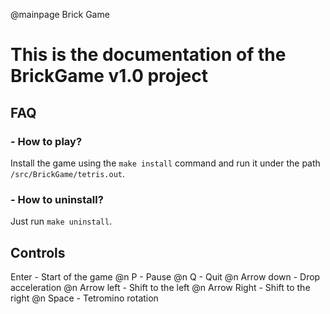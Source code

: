 @mainpage Brick Game

# This is the documentation of the BrickGame v1.0 project
 
## FAQ
### - How to play?

Install the game using the `make install` command and run it under the path `/src/BrickGame/tetris.out`.

### - How to uninstall?
 
Just run `make uninstall`.
 
## Controls

Enter - Start of the game
@n P - Pause
@n Q - Quit
@n Arrow down - Drop acceleration
@n Arrow left - Shift to the left
@n Arrow Right - Shift to the right
@n Space - Tetromino rotation